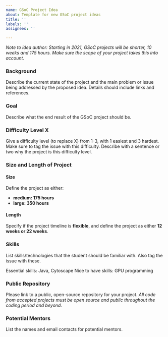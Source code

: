 ```yaml
---
name: GSoC Project Idea
about: Template for new GSoC project ideas
title: ''
labels: ''
assignees: ''

---
```


*Note to idea author: Starting in 2021, GSoC projects will be shorter, 10 weeks and 175 hours. Make sure the scope of your project takes this into account.*

### Background
Describe the current state of the project and the main problem or issue being addressed by the proposed idea. Details should include links and references. 

### Goal
Describe what the end result of the GSoC project should be.

### Difficulty Level X
Give a difficulty level (to replace X) from 1-3, with 1 easiest and 3 hardest. Make sure to tag the issue with this difficulty.
Describe with a sentence or two why the project is this difficulty level.

### Size and Length of Project
#### Size
Define the project as either: 

- **medium: 175 hours**
- **large: 350 hours**

#### Length
Specify if the project timeline is **flexible**, and define the project as either **12 weeks or 22 weeks**.

### Skills
List skills/technologies that the student should be familiar with. Also tag the issue with these.

Essential skills: Java, Cytoscape
Nice to have skills: GPU programming 

### Public Repository
Please link to a public, open-source repository for your project. _All code from accepted projects must be open source and public throughout the coding period and beyond._ 

### Potential Mentors
List the names and email contacts for potential mentors.
